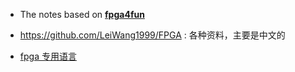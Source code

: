 - The notes based on [**fpga4fun**](https://www.fpga4fun.com/FPGAinfo1.html)
- https://github.com/LeiWang1999/FPGA : 各种资料，主要是中文的

- [fpga 专用语言](https://github.com/sylefeb/Silice)
